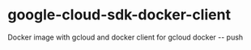 # google-cloud-sdk-docker-client
Docker image with gcloud and docker client for gcloud docker -- push
